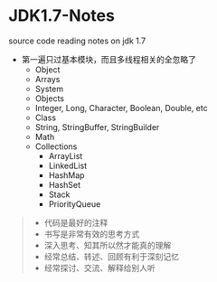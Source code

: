 JDK1.7-Notes
============

source code reading notes on jdk 1.7

- 第一遍只过基本模块，而且多线程相关的全忽略了
    - Object
    - Arrays
    - System
    - Objects
    - Integer, Long, Character, Boolean, Double, etc
    - Class
    - String, StringBuffer, StringBuilder
    - Math
    - Collections
        - ArrayList
        - LinkedList
        - HashMap
        - HashSet
        - Stack
        - PriorityQueue

> - 代码是最好的注释
> - 书写是非常有效的思考方式
> - 深入思考、知其所以然才能真的理解
> - 经常总结、转述、回顾有利于深刻记忆
> - 经常探讨、交流、解释给别人听
